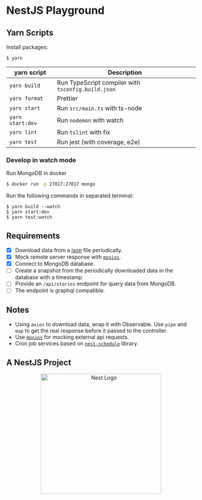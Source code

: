 # NestJS Playground

## Yarn Scripts

Install packages:

```shell
$ yarn
```

| yarn script      | Description                                        |
| ---------------- | -------------------------------------------------- |
| `yarn build`     | Run TypeScript compiler with `tsconfig.build.json` |
| `yarn format`    | Prettier                                           |
| `yarn start`     | Run `src/main.ts` with ts-node                     |
| `yarn start:dev` | Run `nodemon` with watch                           |
| `yarn lint`      | Run `tslint` with fix                              |
| `yarn test`      | Run jest (with coverage, e2e)                      |

### Develop in watch mode

Run MongoDB in docker

```bash
$ docker run -p 27017:27017 mongo
```

Run the following commands in separated terminal:

```
$ yarn build --watch
$ yarn start:dev
$ yarn test:watch
```

## Requirements

- [x] Download data from a [json](https://www.stuff.co.nz/_json) file periodically.
- [x] Mock remote server response with [`moxios`](https://github.com/axios/moxios).
- [x] Connect to MongoDB database.
- [ ] Create a snapshot from the periodically downloaded data in the database with a timestamp.
- [ ] Provide an `/api/stories` endpoint for query data from MongoDB.
- [ ] The endpoint is graphql compatible.

## Notes

- Using `axios` to download data, wrap it with Observable. Use `pipe` and `map` to get the real response before it passed to the controller.
- Use [`moxios`](https://github.com/axios/moxios) for mocking external api requests.
- Cron job services based on [`nest-schedule`](https://github.com/miaowing/nest-schedule/blob/master/samples/schedule.service.ts) library.

## A NestJS Project

<p align="center">
  <a href="http://nestjs.com/" target="blank"><img src="https://nestjs.com/img/logo_text.svg" width="320" alt="Nest Logo" /></a>
</p>
